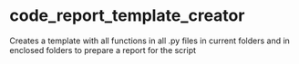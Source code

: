 # code_report_template_creator
Creates a template with all functions in all .py files in current folders and in enclosed folders to prepare a report for the script
